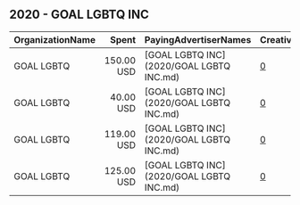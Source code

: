 ## 2020 - GOAL LGBTQ INC 
|OrganizationName|Spent|PayingAdvertiserNames|CreativeUrls|Impressions|Genders|AgeBrackets|CountryCodes|BillingAddresses|CandidateBallotInformation|
|:---|---:|:---|:---|---:|:---|:---|:---|:---|:---|
|GOAL LGBTQ|150.00 USD|[GOAL LGBTQ INC](2020/GOAL LGBTQ INC.md)|[0](https://www.snap.com/political-ads/asset/b2b1da906ffb113e23c550bb27f9046b000f82a2a4ecc8cc2a42c492ef3f343f?mediaType=mp4)|64,004||18-34|united states|"300 Buchanan St #504,San Francisco,94102,US"|Vote|
|GOAL LGBTQ|40.00 USD|[GOAL LGBTQ INC](2020/GOAL LGBTQ INC.md)|[0](https://www.snap.com/political-ads/asset/c30c947e8541032d3997c49391b670b1ccc8ace9c97c57a0f7254ae2c772ebef?mediaType=mp4)|32,558|||united states|"300 Buchanan St #504,San Francisco,94102,US"|Register To Vote|
|GOAL LGBTQ|119.00 USD|[GOAL LGBTQ INC](2020/GOAL LGBTQ INC.md)|[0](https://www.snap.com/political-ads/asset/7704b5e0d2d219f161404a55baafd2557825a5d6002b3141af0bda62532bf131?mediaType=mp4)|39,432||19+|united states|"300 Buchanan St #504,San Francisco,94102,US"||
|GOAL LGBTQ|125.00 USD|[GOAL LGBTQ INC](2020/GOAL LGBTQ INC.md)|[0](https://www.snap.com/political-ads/asset/c4c83579eae6671117d23e6e3fadd14f32e43a0f32aa6258494427f7d140509b?mediaType=mp4)|48,043||17+|united states|"300 Buchanan St #504,San Francisco,94102,US"|Voter Registration|
